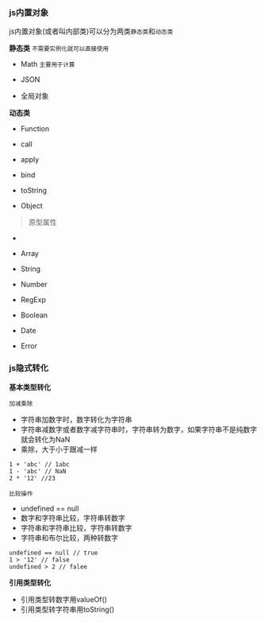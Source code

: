 ### js内置对象

js内置对象(或者叫内部类)可以分为两类`静态类`和`动态类`

**静态类** `不需要实例化就可以直接使用`

+ Math `主要用于计算`

+ JSON

+ 全局对象

**动态类**

+ Function

 + call
 + apply
 + bind
 + toString

+ Object
 > 原型属性
 + 

+ Array

+ String

+ Number

+ RegExp

+ Boolean

+ Date

+ Error


### js隐式转化

**基本类型转化**

`加减乘除`

+ 字符串加数字时，数字转化为字符串
+ 字符串减数字或者数字减字符串时，字符串转为数字，如果字符串不是纯数字就会转化为NaN
+ 乘除，大于小于跟减一样

```
1 + 'abc' // 1abc
1 - 'abc' // NaN
2 * '12' //23
```
`比较操作`
+ undefined == null
+ 数字和字符串比较，字符串转数字
+ 字符串和字符串比较，字符串转数字
+ 字符串和布尔比较，两种转数字

```
undefined == null // true
1 > '12' // false
undefined > 2 // falee
```

**引用类型转化**

+ 引用类型转数字用valueOf()
+ 引用类型转字符串用toString()